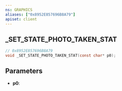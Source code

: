 ```yaml
---
ns: GRAPHICS
aliases: ["0x8952E857696B8A79"]
apiset: client
---
```

## _SET_STATE_PHOTO_TAKEN_STAT

```c
// 0x8952E857696B8A79
void _SET_STATE_PHOTO_TAKEN_STAT(const char* p0);
```


## Parameters
* **p0**: